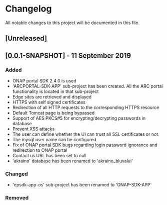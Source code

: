 # Changelog
All notable changes to this project will be documented in this file.

## [Unreleased]

## [0.0.1-SNAPSHOT] - 11 September 2019
### Added
- ONAP portal SDK 2.4.0 is used
- 'ARCPORTAL-SDK-APP' sub-project has been created. All the ARC portal functionality is located in that sub-project
- Edge sites are retrieved and displayed
- HTTPS with self signed certificates
- Redirection of all HTTP requests to the corresponding HTTPS resource
- Default Tomcat page is being bypassed
- Support of AES PKCS#5 for encrypting/decrypting passwords in database
- Prevent XSS attacks
- The user can define whether the UI can trust all SSL certificates or not.
- The mysql user name can be configured.
- Fix of ONAP portal SDK bugs regarding login password ignorance and redirection to ONAP portal
- Contact us URL has been set to null
- 'akraino' database has been renamed to 'akraino_bluvalui'

### Changed
- 'epsdk-app-os' sub-project has been renamed to 'ONAP-SDK-APP'

### Removed